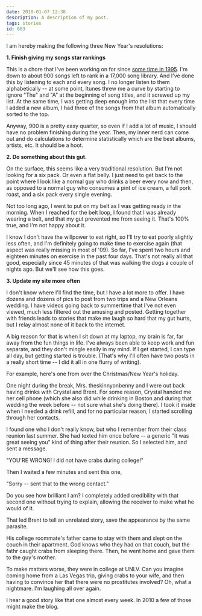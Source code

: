 ```yaml
---
date: 2010-01-07 12:38
description: A description of my post.
tags: stories
id: 683
---
```

I am hereby making the following three New Year's resolutions:

<strong>1.  Finish giving my songs star rankings</strong>

This is a chore that I've been working on for since <a href="http://theskinnyonbenny.com/blog2/archives/134">some time in 1995</a>.  I'm down to about 900 songs left to rank in a 17,000 song library.  And I've done this by listening to each and every song.  I no longer listen to them alphabetically -- at some point, Itunes threw me a curve by starting to ignore "The" and "A" at the beginning of song titles, and it screwed up my list.  At the same time, I was getting deep enough into the list that every time I added a new album, I had three of the songs from that album automatically sorted to the top.
<!--more-->
Anyway, 900 is a pretty easy quarter, so even if I add a lot of music, I should have no problem finishing during the year.  Then, my inner nerd can come out and do calculations to determine statistically which are the best albums, artists, etc.  It should be a hoot.

<strong>2.  Do something about this gut.</strong>

On the surface, this seems like a very traditional resolution.  But I'm not looking for a six pack.  Or even a flat belly.  I just need to get back to the point where I look like a normal guy who drinks a beer every now and then, as opposed to a normal guy who consumes a pint of ice cream, a full pork roast, and a six pack every single evening.  

Not too long ago, I went to put on my belt as I was getting ready in the morning.  When I reached for the belt loop, I found that I was already wearing a belt, and that my gut prevented me from seeing it.  That's 100% true, and I'm not happy about it.

I know I don't have the willpower to eat right, so I'll try to eat poorly slightly less often, and I'm definitely going to make time to exercise again (that aspect was really missing in most of '09).  So far, I've spent two hours and eighteen minutes on exercise in the past four days.  That's not really all that good, especially since 45 minutes of that was walking the dogs a couple of nights ago.  But we'll see how this goes.

<strong>3.  Update my site more often</strong>

I don't know where I'll find the time, but I have a lot more to offer.  I have dozens and dozens of pics to post from two trips and a New Orleans wedding.  I have videos going back to summertime that I've not even viewed, much less filtered out the amusing and posted.  Getting together with friends leads to stories that make me laugh so hard that my gut hurts, but I relay almost none of it back to the internet.

A big reason for that is when I sit down at my laptop, my brain is far, far away from the fun things in life.  I've always been able to keep work and fun separate, and they don't mingle easily in my mind.  If I get started, I can type all day, but getting started is trouble.  (That's why I'll often have two posts in a really short time -- I did it all in one flurry of writing).  

For example, here's one from over the Christmas/New Year's holiday.

One night during the break, Mrs. theskinnyonbenny and I were out back having drinks with Crystal and Brent.  For some reason, Crystal handed me her cell phone (which she also did while drinking in Boston and during that wedding the week before -- not sure what she's doing there).  I took it inside when I needed a drink refill, and for no particular reason, I started scrolling through her contacts.

I found one who I don't really know, but who I remember from their class reunion last summer.  She had texted him once before -- a generic "it was great seeing you" kind of thing after their reunion.  So I selected him, and sent a message.

"YOU'RE WRONG!  I did not have crabs during college!"

Then I waited a few minutes and sent this one,

"Sorry -- sent that to the wrong contact."

Do you see how brilliant I am?  I completely added credibility with that second one without trying to explain, allowing the receiver to make what he would of it.

That led Brent to tell an unrelated story, save the appearance by the same parasite.

His college roommate's father came to stay with them and slept on the couch in their apartment.  God knows who they had on that couch, but the fathr caught crabs from sleeping there.  Then, he went home and gave them to the guy's mother.

To make matters worse, they were in college at UNLV.  Can you imagine coming home from a Las Vegas trip, giving crabs to your wife, and then having to convince her that there were no prostitutes involved?  Oh, what a nightmare.  I'm laughing all over again.

I hear a good story like that one almost every week.  In 2010 a few of those might make the blog.
